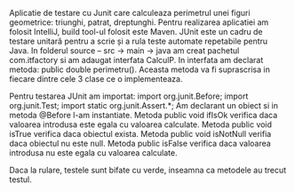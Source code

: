 Aplicatie de testare cu Junit care calculeaza perimetrul unei figuri geometrice: triunghi, patrat, dreptunghi.
Pentru realizarea aplicatiei am folosit IntelliJ, build tool-ul folosit este Maven.
JUnit este un cadru de testare unitară pentru a scrie și a rula teste automate repetabile pentru Java.
In folderul source – src -> main -> java am creat pachetul com.itfactory si am adaugat interfata CalculP.
In interfata am declarat metoda: public double perimetru(). Aceasta metoda va fi suprascrisa in fiecare dintre cele 3 clase ce o implementeaza.

Pentru testarea JUnit am importat: import org.junit.Before; import org.junit.Test; import static org.junit.Assert.*;
Am declarant un obiect si in metoda @Before l-am instantiate.
Metoda public void ifIsOk verifica daca valoarea introdusa este egala cu valoarea calculate.
Metoda public void isTrue verifica daca obiectul exista.
Metoda public void isNotNull verifia daca obiectul nu este null.
Metoda public isFalse verifica daca valoarea introdusa nu este egala cu valoarea calculate.

Daca la rulare, testele sunt bifate cu verde, inseamna ca metodele au trecut testul.
